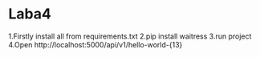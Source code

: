 # Laba4
1.Firstly install all from requirements.txt
2.pip install waitress
3.run project
4.Open http://localhost:5000/api/v1/hello-world-{13}
